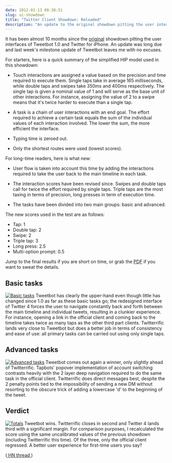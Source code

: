 ```yaml
---
date: 2012-02-13 08:38:51
slug: ui-showdown
title: "Twitter Client Showdown: Reloaded"
description: "An update to the original showdown pitting the user interfaces of Tweetbot 1.0 and Twitter for iPhone using a simplified GOMS model."
---
```


It has been almost 10 months since the [original](http://kaishinlab.com/2011/04/tweetbot-vs-twitter/) showdown pitting the user interfaces of Tweetbot 1.0 and Twitter for iPhone. An update was long due and last week's milestone update of Tweetbot leaves me with no excuses.

For starters, here is a quick summary of the simplified HIP model used in this showdown:

  * Touch interactions are assigned a value based on the precision and time required to execute them. Single taps take in average 165 milliseconds, while double taps and swipes take 350ms and 400ms respectively. The single tap is given a nominal value of 1 and will serve as the base unit of other interactions. For instance, assigning the value of 2 to a swipe means that it's twice harder to execute than a single tap.

  * A task is a chain of user interactions with an end goal. The effort required to achieve a certain task equals the sum of the individual values of each interaction involved. The lower the sum, the more efficient the interface.

  * Typing time is zeroed out.

  * Only the shortest routes were used (lowest scores).

For long-time readers, here is what new:

  * User flow is taken into account this time by adding the interactions required to take the user back to the main timeline in each task.

  * The interaction scores have been revised since. Swipes and double taps call for twice the effort required by single taps. Triple taps are the most taxing in terms of precision, long presses in term of execution time.

  * The tasks have been divided into two main groups: basic and advanced.

The new scores used in the test are as follows:

  * Tap: 1
  * Double tap: 2
  * Swipe: 2
  * Triple tap: 3
  * Long press: 2.5
  * Multi-option prompt: 0.5


Jump to the final results if you are short on time, or grab the [PDF](http://kaishinlab.com/wp-content/uploads/images/twitter-iphone-goms.pdf) if you want to sweat the details.

## Basic tasks

[![Basic tasks](http://kaishinlab.com/wp-content/uploads/images/basic-tasks.png)](http://kaishinlab.com/wp-content/uploads/images/basic-tasks.png)
Tweetbot has clearly the upper-hand even though little has changed since 1.0 as far as these basic tasks go; the redesigned interface of Twitter 4 forces the user to navigate constantly back and forth between the main timeline and individual tweets, resulting in a clunkier experience. For instance, opening a link in the official client and coming back to the timeline takes twice as many taps as the other third part clients. Twitterrific lands very close to Tweetbot but does a better job in terms of consistency and ease of use: all primary tasks can be carried out using only single taps.

## Advanced tasks

[![Advanced tasks](http://kaishinlab.com/wp-content/uploads/images/advanced-tasks.png)](http://kaishinlab.com/wp-content/uploads/images/advanced-tasks.png)
Tweetbot comes out again a winner, only slightly ahead of Twitterrific. Tapbots' popover implementation of account switching contrasts heavily with the 2 layer deep navigation required to do the same task in the official client. Twitterrific does direct messages best, despite the 2 penalty points tied to the impossibility of sending a new DM without resorting to the obscure trick of adding a lowercase 'd' to the beginning of the tweet.

## Verdict

[![Totals](http://kaishinlab.com/wp-content/uploads/images/totals.png)](http://kaishinlab.com/wp-content/uploads/images/totals.png)
Tweetbot wins. Twitterrific closes in second and Twitter 4 lands third with a significant margin. For comparison purposes, I recalculated the score using the same uncalibrated values of the previous showdown (including Twitterrific this time). Of the three, only the official client regressed. A better user experience for first-time users you say?

([ HN thread ](http://news.ycombinator.com/item?id=3584644))

